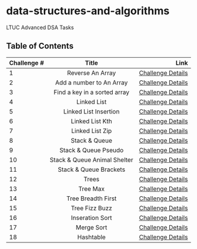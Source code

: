 # data-structures-and-algorithms

LTUC Advanced DSA Tasks

## Table of Contents

| Challenge # | Title                        | Link                |
| ----------- |:----------------------------:| -------------------:|
|      1      | Reverse An Array             | [Challenge Details](/Challenges/1/README.md) |
|      2      | Add a number to An Array     | [Challenge Details](/Challenges/2/README.md) |
|      3      | Find a key in a sorted array | [Challenge Details](/Challenges/3/README.md) |
|      4      | Linked List                  | [Challenge Details](/Challenges/4/README.md) |
|      5      | Linked List Insertion        | [Challenge Details](/Challenges/5/README.md) |
|      6      | Linked List Kth              | [Challenge Details](/Challenges/6/README.md) |
|      7      | Linked List Zip              | [Challenge Details](/Challenges/7/README.md) |
|      8      | Stack & Queue                | [Challenge Details](/Challenges/8/README.md) |
|      9      | Stack & Queue Pseudo         | [Challenge Details](/Challenges/9/README.md) |
|      10     | Stack & Queue Animal Shelter | [Challenge Details](/Challenges/10/README.md)|
|      11     | Stack & Queue Brackets       | [Challenge Details](/Challenges/11/README.md)|
|      12     | Trees                        | [Challenge Details](/Challenges/12/README.md)|
|      13     | Tree Max                     | [Challenge Details](/Challenges/13/README.md)|
|      14     | Tree Breadth First           | [Challenge Details](/Challenges/14/README.md)|
|      15     | Tree Fizz Buzz               | [Challenge Details](/Challenges/15/README.md)|
|      16     | Inseration Sort              | [Challenge Details](/Challenges/16/README.md)|
|      17     | Merge Sort                   | [Challenge Details](/Challenges/17/README.md)|
|      18     | Hashtable                    | [Challenge Details](/Challenges/18/README.md)|
